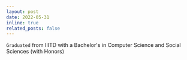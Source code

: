 ```yaml
---
layout: post
date: 2022-05-31
inline: true
related_posts: false
---
```


`Graduated` from IIITD with a Bachelor's in Computer Science and Social Sciences (with Honors)